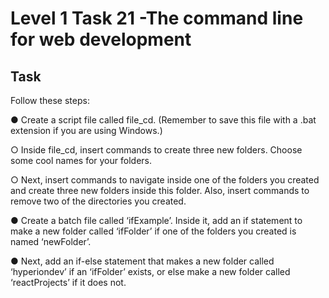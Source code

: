 # Level 1 Task 21 -The command line for web development

## Task

Follow these steps:

● Create a script file called file_cd. (Remember to save this file with a .bat extension if you are using Windows.)

○ Inside file_cd, insert commands to create three new folders. Choose some cool names for your folders.

○ Next, insert commands to navigate inside one of the folders you created and create three new folders inside this folder. Also, insert commands to remove two of the directories you created.

● Create a batch file called ‘ifExample’. Inside it, add an if statement to make a new folder called ‘ifFolder’ if one of the folders you created is named ‘newFolder’.

● Next, add an if-else statement that makes a new folder called ‘hyperiondev’ if an ‘ifFolder’ exists, or else make a new folder called ‘reactProjects’ if it does not.